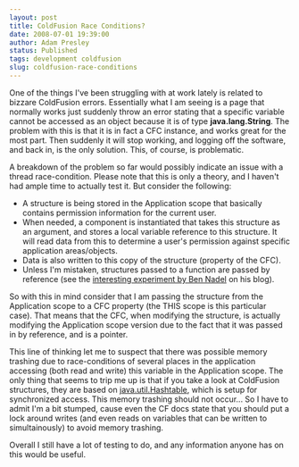 ```yaml
---
layout: post
title: ColdFusion Race Conditions?
date: 2008-07-01 19:39:00
author: Adam Presley
status: Published
tags: development coldfusion
slug: coldfusion-race-conditions
---
```


One of the things I've been struggling with at work lately is related to
bizzare ColdFusion errors. Essentially what I am seeing is a page that
normally works just suddenly throw an error stating that a specific
variable cannot be accessed as an object because it is of type
**java.lang.String**. The problem with this is that it is in fact a CFC
instance, and works great for the most part. Then suddenly it will stop
working, and logging off the software, and back in, is the only
solution. This, of course, is problematic.  
  
A breakdown of the problem so far would possibly
indicate an issue with a thread race-condition. Please note that this is
only a theory, and I haven't had ample time to actually test it. But
consider the following:  

* A structure is being stored in the Application scope that basically
  contains permission information for the current user.
* When needed, a component is instantiated that takes this structure
  as an argument, and stores a local variable reference to this
  structure. It will read data from this to determine a user's
  permission against specific application areas/objects.
* Data is also written to this copy of the structure (property of the
  CFC).
* Unless I'm mistaken, structures passed to a function are passed by
  reference (see the [interesting experiment by Ben Nadel](http://www.bennadel.com/blog/516-ColdFusion-Arguments-Object-Can-Act-As-Ghetto-Pass-By-Reference-Array.htm) on his
  blog).
 
So with this in mind consider that I am passing the structure from the
Application scope to a CFC property (the THIS scope is this particular
case). That means that the CFC, when modifying the structure, is
actually modifying the Application scope version due to the fact that it
was passed in by reference, and is a pointer.  
  
This line of thinking let me to suspect that there was possible memory
trashing due to race-conditions of several places in the application
accessing (both read and write) this variable in the Application scope.
The only thing that seems to trip me up is that if you take a look at
ColdFusion structures, they are based on [java.util.Hashtable](http://java.sun.com/j2se/1.4.2/docs/api/java/util/Hashtable.html), which
is setup for synchronized access. This memory trashing should not
occur... So I have to admit I'm a bit stumped, cause even the CF docs
state that you should put a lock around writes (and even reads on
variables that can be written to simultainously) to avoid memory
trashing.  
  
Overall I still have a lot of testing to do, and any information anyone
has on this would be useful.
